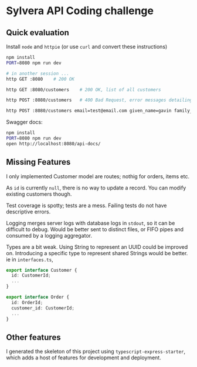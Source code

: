 # Sylvera API Coding challenge

## Quick evaluation


Install `node` and `httpie` (or use `curl` and convert these instructions)

```sh
npm install
PORT=8080 npm run dev

# in another session ...
http GET :8080    # 200 OK

http GET :8080/customers    # 200 OK, list of all customers

http POST :8080/customers   # 400 Bad Request, error messages detailing missing fields

http POST :8080/customers email=test@email.com given_name=gavin family_name=lepidoptera  # 201 Created (id should not be null, needs fixing)
```

Swagger docs:

```sh
npm install
PORT=8080 npm run dev
open http://localhost:8080/api-docs/
```


## Missing Features

I only implemented Customer model are routes; nothig for orders, items etc.

As `id` is currently `null`, there is no way to update a record. You can modify existing customers though.

Test coverage is spotty; tests are a mess. Failing tests do not have descriptive errors.

Logging merges server logs with database logs in `stdout`, so it can be difficult to debug. Would be better sent to distinct files, or FIFO pipes and consumed by a logging aggregator.

Types are a bit weak. Using String to represent an UUID could be improved on. Introducing a specific type to represent shared Strings would be better.
ie in `interfaces.ts`,

```ts
export interface Customer {
  id: CustomerId;
  ...
}

export interface Order {
  id: OrderId;
  customer_id: CustomerId;
  ...
}
  ```


## Other features

I generated the skeleton of this project using `typescript-express-starter`, which adds a host of features for development and deployment.

